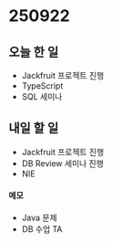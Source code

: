# 250922

## 오늘 한 일

* Jackfruit 프로젝트 진행
* TypeScript
* SQL 세미나



## 내일 할 일

* Jackfruit 프로젝트 진행
* DB Review 세미나 진행
* NIE



#### 메모

* Java 문제
* DB 수업 TA
